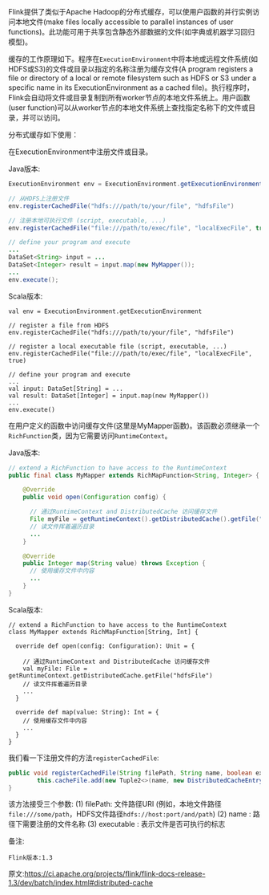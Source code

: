 Flink提供了类似于Apache Hadoop的分布式缓存，可以使用户函数的并行实例访问本地文件(make files locally accessible to parallel instances of user functions)。此功能可用于共享包含静态外部数据的文件(如字典或机器学习回归模型)。

缓存的工作原理如下。程序在`ExecutionEnvironment`中将本地或远程文件系统(如HDFS或S3)的文件或目录以指定的名称注册为缓存文件(A program registers a file or directory of a local or remote filesystem such as HDFS or S3 under a specific name in its ExecutionEnvironment as a cached file)。执行程序时，Flink会自动将文件或目录复制到所有worker节点的本地文件系统上。用户函数(user function)可以从worker节点的本地文件系统上查找指定名称下的文件或目录，并可以访问。

分布式缓存如下使用：

在ExecutionEnvironment中注册文件或目录。

Java版本:
```java
ExecutionEnvironment env = ExecutionEnvironment.getExecutionEnvironment();

// 从HDFS上注册文件
env.registerCachedFile("hdfs:///path/to/your/file", "hdfsFile")

// 注册本地可执行文件 (script, executable, ...)
env.registerCachedFile("file:///path/to/exec/file", "localExecFile", true)

// define your program and execute
...
DataSet<String> input = ...
DataSet<Integer> result = input.map(new MyMapper());
...
env.execute();
```

Scala版本:
```
val env = ExecutionEnvironment.getExecutionEnvironment

// register a file from HDFS
env.registerCachedFile("hdfs:///path/to/your/file", "hdfsFile")

// register a local executable file (script, executable, ...)
env.registerCachedFile("file:///path/to/exec/file", "localExecFile", true)

// define your program and execute
...
val input: DataSet[String] = ...
val result: DataSet[Integer] = input.map(new MyMapper())
...
env.execute()
```

在用户定义的函数中访问缓存文件(这里是MyMapper函数)。该函数必须继承一个`RichFunction`类，因为它需要访问`RuntimeContext`。

Java版本:
```java
// extend a RichFunction to have access to the RuntimeContext
public final class MyMapper extends RichMapFunction<String, Integer> {

    @Override
    public void open(Configuration config) {

      // 通过RuntimeContext and DistributedCache 访问缓存文件
      File myFile = getRuntimeContext().getDistributedCache().getFile("hdfsFile");
      // 读文件挥着遍历目录
      ...
    }

    @Override
    public Integer map(String value) throws Exception {
      // 使用缓存文件中内容
      ...
    }
}
```

Scala版本:
```
// extend a RichFunction to have access to the RuntimeContext
class MyMapper extends RichMapFunction[String, Int] {

  override def open(config: Configuration): Unit = {

    // 通过RuntimeContext and DistributedCache 访问缓存文件
    val myFile: File = getRuntimeContext.getDistributedCache.getFile("hdfsFile")
    // 读文件挥着遍历目录
    ...
  }

  override def map(value: String): Int = {
    // 使用缓存文件中内容
    ...
  }
}
```

我们看一下注册文件的方法`registerCachedFile`:
```java
public void registerCachedFile(String filePath, String name, boolean executable){
		this.cacheFile.add(new Tuple2<>(name, new DistributedCacheEntry(filePath, executable)));
}
```
该方法接受三个参数:
(1) filePath: 文件路径URI (例如，本地文件路径`file:///some/path`，HDFS文件路径`hdfs://host:port/and/path`)
(2) name : 路径下需要注册的文件名称
(3) executable : 表示文件是否可执行的标志



备注:
```
Flink版本:1.3
```

原文:https://ci.apache.org/projects/flink/flink-docs-release-1.3/dev/batch/index.html#distributed-cache
